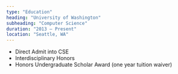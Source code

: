```yaml
---
type: "Education"
heading: "University of Washington"
subheading: "Computer Science"
duration: "2013 – Present"
location: "Seattle, WA"
---
```


* Direct Admit into CSE
* Interdisciplinary Honors
* Honors Undergraduate Scholar Award (one year tuition waiver)
